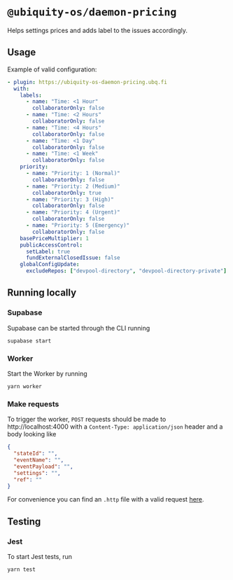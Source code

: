 # `@ubiquity-os/daemon-pricing`

Helps settings prices and adds label to the issues accordingly.

## Usage

Example of valid configuration:

```yml
- plugin: https://ubiquity-os-daemon-pricing.ubq.fi
  with:
    labels:
      - name: "Time: <1 Hour"
        collaboratorOnly: false
      - name: "Time: <2 Hours"
        collaboratorOnly: false
      - name: "Time: <4 Hours"
        collaboratorOnly: false
      - name: "Time: <1 Day"
        collaboratorOnly: false
      - name: "Time: <1 Week"
        collaboratorOnly: false
    priority:
      - name: "Priority: 1 (Normal)"
        collaboratorOnly: false
      - name: "Priority: 2 (Medium)"
        collaboratorOnly: true
      - name: "Priority: 3 (High)"
        collaboratorOnly: false
      - name: "Priority: 4 (Urgent)"
        collaboratorOnly: false
      - name: "Priority: 5 (Emergency)"
        collaboratorOnly: false
    basePriceMultiplier: 1
    publicAccessControl:
      setLabel: true
      fundExternalClosedIssue: false
    globalConfigUpdate:
      excludeRepos: ["devpool-directory", "devpool-directory-private"]
```

## Running locally

### Supabase

Supabase can be started through the CLI running

```shell
supabase start
```

### Worker

Start the Worker by running

```shell
yarn worker
```

### Make requests

To trigger the worker, `POST` requests should be made to http://localhost:4000 with a `Content-Type: application/json`
header and a body
looking like

```json
{
  "stateId": "",
  "eventName": "",
  "eventPayload": "",
  "settings": "",
  "ref": ""
}
```

For convenience you can find an `.http` file with a valid request [here](/tests/http/request.http).

## Testing

### Jest

To start Jest tests, run

```shell
yarn test
```
